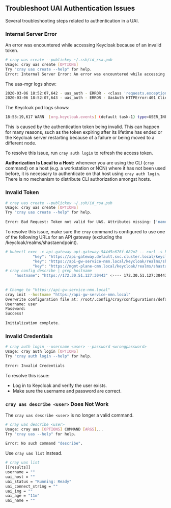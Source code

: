 
## Troubleshoot UAI Authentication Issues

Several troubleshooting steps related to authentication in a UAI.

### Internal Server Error

An error was encountered while accessing Keycloak because of an invalid token.

```bash
# cray uas create --publickey ~/.ssh/id_rsa.pub
Usage: cray uas create [OPTIONS]
Try "cray uas create --help" for help.
Error: Internal Server Error: An error was encountered while accessing Keycloak
```

The uas-mgr logs show:

```bash
2020-03-06 18:52:07,642 - uas_auth - ERROR - <class 'requests.exceptions.HTTPError'> HTTPError('401 Client Error: Unauthorized for url: https://api-gw-service-nmn.local/keycloak/realms/shasta/protocol/openid-connect/userinfo')
2020-03-06 18:52:07,643 - uas_auth - ERROR - UasAuth HTTPError:401 Client Error: Unauthorized for url: https://api-gw-service-nmn.local/keycloak/realms/shasta/protocol/openid-connect/userinfo
```

The Keycloak pod logs shows:

```bash
18:53:19,617 WARN  [org.keycloak.events] (default task-1) type=USER_INFO_REQUEST_ERROR, realmId=028be52c-ceca-4dbd-b765-0386b42b1866, clientId=cray, userId=null, ipAddress=10.40.0.0, error=user_session_not_found, auth_method=validate_access_token
```

This is caused by the authentication token being invalid. This can happen for many reasons, such as the token expiring after its lifetime has ended or the Keycloak server restarting because of a failure or being moved to a different node.

To resolve this issue, run `cray auth login` to refresh the access token.

**Authorization Is Local to a Host:** whenever you are using the CLI (`cray` command) on a host (e.g. a workstation or NCN) where it has not been used before, it is necessary to authenticate on that host using `cray auth login`.  There is no mechanism to distribute CLI authorization amongst hosts.

### Invalid Token

```bash
# cray uas create --publickey ~/.ssh/id_rsa.pub
Usage: cray uas create [OPTIONS]
Try "cray uas create --help" for help.
 
Error: Bad Request: Token not valid for UAS. Attributes missing: ['name', 'uidNumber', 'preferred_username', 'gidNumber', 'loginShell', 'homeDirectory']
```

To resolve this issue, make sure the `cray` command is configured to use one of the following URLs for an API gateway \(excluding the /keycloak/realms/shastaendpoint\).

```bash
# kubectl exec -c api-gateway api-gateway-544d5c676f-682m2 -- curl -s http://localhost:8001/consumers/remote-admin/jwt | python -mjson.tool | grep ""key""
            "key": "https://api-gateway.default.svc.cluster.local/keycloak/realms/shasta",
            "key": "https://api-gw-service-nmn.local/keycloak/realms/shasta",
            "key": "https://mgmt-plane-cmn.local/keycloak/realms/shasta",
# cray config describe | grep hostname
    "hostname": "https://172.30.51.127:30443" <---- 172.30.51.127:30443 will not work
 
 
# Change to "https://api-gw-service-nmn.local"
cray init --hostname "https://api-gw-service-nmn.local"
Overwrite configuration file at: /root/.config/cray/configurations/default ? [y/N]: y
Username: user
Password:
Success!
 
Initialization complete.
```

### Invalid Credentials

```bash
# cray auth login --username <user> --password <wrongpassword>
Usage: cray auth login [OPTIONS]
Try "cray auth login --help" for help.
 
Error: Invalid Credentials
```

To resolve this issue:

-   Log in to Keycloak and verify the user exists.
-   Make sure the username and password are correct.


### `cray uas describe <user>` Does Not Work

The `cray uas describe <user>` is no longer a valid command.

```bash
# cray uas describe <user>
Usage: cray uas [OPTIONS] COMMAND [ARGS]...
Try "cray uas --help" for help.
 
Error: No such command "describe".
```

Use `cray uas list` instead.

```bash
# cray uas list
[[results]]
username = ""
uai_host = ""
uai_status = "Running: Ready"
uai_connect_string = ""
uai_img = ""
uai_age = "11m" 
uai_name = ""
```

